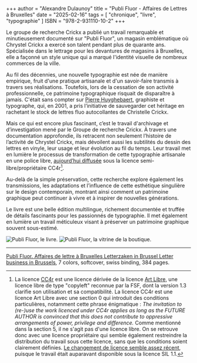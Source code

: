 +++
author = "Alexandre Dulaunoy"
title = "Publi Fluor - Affaires de Lettres à Bruxelles"
date = "2025-02-16"
tags = [
    "chronique", "livre", "typographie"
]
ISBN = "978-2-931110-10-2"
+++

Le groupe de recherche Crickx a publié un travail remarquable et minutieusement documenté sur "Publi Fluor", un magasin emblématique où Chrystel Crickx a exercé son talent pendant plus de quarante ans.  Spécialisée dans le lettrage pour les devantures de magasins à Bruxelles, elle a façonné un style unique qui a marqué l'identité visuelle de nombreux commerces de la ville.

Au fil des décennies, une nouvelle typographie est née de manière empirique, fruit d'une pratique artisanale et d'un savoir-faire transmis à travers ses réalisations. Toutefois, lors de la cessation de son activité professionnelle, ce patrimoine typographique risquait de disparaître à jamais. C'était sans compter sur [Pierre Huyghebaert](https://speculoos.com/en/), graphiste et typographe, qui, en 2001, a pris l’initiative de sauvegarder cet héritage en rachetant le stock de lettres fluo autocollantes de Christelle Crickx.

Mais ce qui est encore plus fascinant, c’est le travail d'archivage et d’investigation mené par le Groupe de recherche Crickx. À travers une documentation approfondie, ils retracent non seulement l’histoire de l’activité de Chrystel Crickx, mais dévoilent aussi les subtilités du dessin des lettres en vinyle, leur usage et leur évolution au fil du temps. Leur travail met en lumière le processus de transformation de cette typographie artisanale en une police libre, [aujourd’hui diffusée](https://git.foo.be/adulau/foundry.crickx) sous la licence semi-libre/propriétaire CC4r[^1].

Au-delà de la simple préservation, cette recherche explore également les transmissions, les adaptations et l’influence de cette esthétique singulière sur le design contemporain, montrant ainsi comment un patrimoine graphique peut continuer à vivre et à inspirer de nouvelles générations.

Le livre est une belle édition multilingue, richement documentée et truffée de détails fascinants pour les passionnés de typographie. Il met également en lumière un travail méticuleux visant à préserver un patrimoine graphique souvent sous-estimé.

![Publi Fluor, le livre.](/images/publifluor.jpeg)
![Publi Fluor, la vitrine de la boutique.](/images/publifluor-vitrine.jpeg)

---
[Publi Fluor.  Affaires de lettre à Bruxelles Letterzaken in Brussel Letter business in Brussels](http://surfaces-utiles.org/publi-fluor-affaires-de-lettres-a-bruxelles-letterzaken-in-brussel-letter-business-in-brussels.html), 7 colors, softcover, swiss binding, 384 pages.

[^1]: La licence [CC4r](https://constantvzw.org/wefts/cc4r.fr.html) est une licence dérivée de la licence [Art Libre](http://artlibre.org/licence/lal/en/), une licence libre de type "copyleft" reconnue par la FSF, dont la version 1.3 clarifie son utilisation et sa compatibilité.  La licence CC4r est une licence Art Libre avec une section 0 qui introduit des conditions particulières, notamment cette phrase énigmatique : *The invitation to (re-)use the work licenced under CC4r applies as long as the FUTURE AUTHOR is convinced that this does not contribute to oppressive arrangements of power, privilege and difference.* Comme mentionné dans la section 5, il ne s'agit pas d'une licence libre. On se retrouve donc avec une licence propriétaire qui semble également restreindre la distribution du travail sous cette licence, sans que les conditions soient clairement définies.  [Le changement de licence semble assez récent](https://gitlab.constantvzw.org/osp/foundry.crickx/-/commit/094659b376a1ee24b23519c05f887cf5823b640f), puisque le travail était auparavant disponible sous la licence SIL 1.1.

